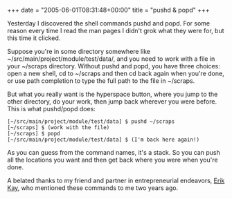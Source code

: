 +++
date = "2005-06-01T08:31:48+00:00"
title = "pushd &amp; popd"
+++



Yesterday I discovered the shell commands pushd and popd. For some reason
every time I read the man pages I didn't grok what they were for, but this
time it clicked.

Suppose you're in some directory somewhere like
~/src/main/project/module/test/data/, and you need to work with a file in your
~/scraps directory. Without pushd and popd, you have three choices: open a new
shell, cd to ~/scraps and then cd back again when you're done, or use path
completion to type the full path to the file in ~/scraps.

But what you really want is the hyperspace button, where you jump to the other
directory, do your work, then jump back wherever you were before. This is what
pushd/popd does:

    
    
    [~/src/main/project/module/test/data] $ pushd ~/scraps
    [~/scraps] $ (work with the file)
    [~/scraps] $ popd
    [~/src/main/project/module/test/data] $ (I'm back here again!)

As you can guess from the command names, it's a stack. So you can push all the
locations you want and then get back where you were when you're done.

A belated thanks to my friend and partner in entrepreneurial endeavors, [ Erik
Kay](http://www.eak.com/), who mentioned these commands to me two years ago.

